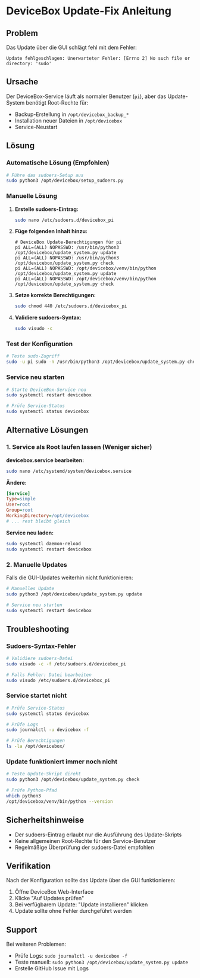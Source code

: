 # DeviceBox Update-Fix Anleitung

## Problem
Das Update über die GUI schlägt fehl mit dem Fehler:
```
Update fehlgeschlagen: Unerwarteter Fehler: [Errno 2] No such file or directory: 'sudo'
```

## Ursache
Der DeviceBox-Service läuft als normaler Benutzer (`pi`), aber das Update-System benötigt Root-Rechte für:
- Backup-Erstellung in `/opt/devicebox_backup_*`
- Installation neuer Dateien in `/opt/devicebox`
- Service-Neustart

## Lösung

### Automatische Lösung (Empfohlen)

```bash
# Führe das sudoers-Setup aus
sudo python3 /opt/devicebox/setup_sudoers.py
```

### Manuelle Lösung

1. **Erstelle sudoers-Eintrag:**
   ```bash
   sudo nano /etc/sudoers.d/devicebox_pi
   ```

2. **Füge folgenden Inhalt hinzu:**
   ```
   # DeviceBox Update-Berechtigungen für pi
   pi ALL=(ALL) NOPASSWD: /usr/bin/python3 /opt/devicebox/update_system.py update
   pi ALL=(ALL) NOPASSWD: /usr/bin/python3 /opt/devicebox/update_system.py check
   pi ALL=(ALL) NOPASSWD: /opt/devicebox/venv/bin/python /opt/devicebox/update_system.py update
   pi ALL=(ALL) NOPASSWD: /opt/devicebox/venv/bin/python /opt/devicebox/update_system.py check
   ```

3. **Setze korrekte Berechtigungen:**
   ```bash
   sudo chmod 440 /etc/sudoers.d/devicebox_pi
   ```

4. **Validiere sudoers-Syntax:**
   ```bash
   sudo visudo -c
   ```

### Test der Konfiguration

```bash
# Teste sudo-Zugriff
sudo -u pi sudo -n /usr/bin/python3 /opt/devicebox/update_system.py check
```

### Service neu starten

```bash
# Starte DeviceBox-Service neu
sudo systemctl restart devicebox

# Prüfe Service-Status
sudo systemctl status devicebox
```

## Alternative Lösungen

### 1. Service als Root laufen lassen (Weniger sicher)

**devicebox.service bearbeiten:**
```bash
sudo nano /etc/systemd/system/devicebox.service
```

**Ändere:**
```ini
[Service]
Type=simple
User=root
Group=root
WorkingDirectory=/opt/devicebox
# ... rest bleibt gleich
```

**Service neu laden:**
```bash
sudo systemctl daemon-reload
sudo systemctl restart devicebox
```

### 2. Manuelle Updates

Falls die GUI-Updates weiterhin nicht funktionieren:

```bash
# Manuelles Update
sudo python3 /opt/devicebox/update_system.py update

# Service neu starten
sudo systemctl restart devicebox
```

## Troubleshooting

### Sudoers-Syntax-Fehler
```bash
# Validiere sudoers-Datei
sudo visudo -c -f /etc/sudoers.d/devicebox_pi

# Falls Fehler: Datei bearbeiten
sudo visudo /etc/sudoers.d/devicebox_pi
```

### Service startet nicht
```bash
# Prüfe Service-Status
sudo systemctl status devicebox

# Prüfe Logs
sudo journalctl -u devicebox -f

# Prüfe Berechtigungen
ls -la /opt/devicebox/
```

### Update funktioniert immer noch nicht
```bash
# Teste Update-Skript direkt
sudo python3 /opt/devicebox/update_system.py check

# Prüfe Python-Pfad
which python3
/opt/devicebox/venv/bin/python --version
```

## Sicherheitshinweise

- Der sudoers-Eintrag erlaubt nur die Ausführung des Update-Skripts
- Keine allgemeinen Root-Rechte für den Service-Benutzer
- Regelmäßige Überprüfung der sudoers-Datei empfohlen

## Verifikation

Nach der Konfiguration sollte das Update über die GUI funktionieren:

1. Öffne DeviceBox Web-Interface
2. Klicke "Auf Updates prüfen"
3. Bei verfügbarem Update: "Update installieren" klicken
4. Update sollte ohne Fehler durchgeführt werden

## Support

Bei weiteren Problemen:
- Prüfe Logs: `sudo journalctl -u devicebox -f`
- Teste manuell: `sudo python3 /opt/devicebox/update_system.py update`
- Erstelle GitHub Issue mit Logs
